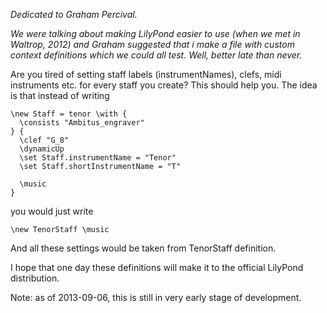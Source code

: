 _Dedicated to Graham Percival._

_We were talking about making LilyPond easier to use (when
we met in Waltrop, 2012) and Graham suggested that i make
a file with custom context definitions which we could all
test.  Well, better late than never._

Are you tired of setting staff labels (instrumentNames),
clefs, midi instruments etc. for every staff you create?
This should help you.  The idea is that instead of writing

    \new Staff = tenor \with {
      \consists "Ambitus_engraver"
    } {
      \clef "G_8"
      \dynamicUp
      \set Staff.instrumentName = "Tenor"
      \set Staff.shortInstrumentName = "T"
      
      \music
    }
    
you would just write 

    \new TenorStaff \music
    
And all these settings would be taken from TenorStaff definition.

I hope that one day these definitions will make it to the
official LilyPond distribution.

Note: as of 2013-09-06, this is still in very early stage
of development.

